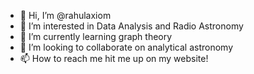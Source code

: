 - 👋 Hi, I’m @rahulaxiom
- 👀 I’m interested in Data Analysis and Radio Astronomy
- 🌱 I’m currently learning graph theory
- 💞️ I’m looking to collaborate on analytical astronomy
- 📫 How to reach me hit me up on my website!

<!---
rahulaxiom/rahulaxiom is a ✨ special ✨ repository because its `README.md` (this file) appears on your GitHub profile.
You can click the Preview link to take a look at your changes.
--->

